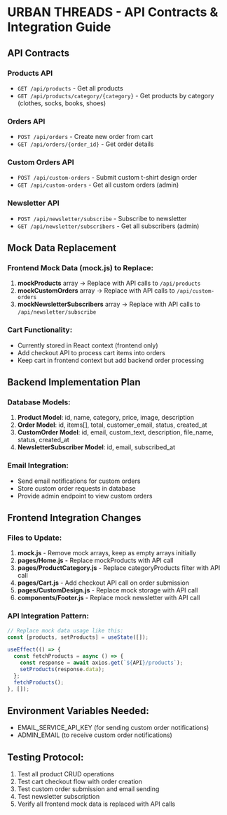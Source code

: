 # URBAN THREADS - API Contracts & Integration Guide

## API Contracts

### Products API
- `GET /api/products` - Get all products
- `GET /api/products/category/{category}` - Get products by category (clothes, socks, books, shoes)

### Orders API
- `POST /api/orders` - Create new order from cart
- `GET /api/orders/{order_id}` - Get order details

### Custom Orders API
- `POST /api/custom-orders` - Submit custom t-shirt design order
- `GET /api/custom-orders` - Get all custom orders (admin)

### Newsletter API
- `POST /api/newsletter/subscribe` - Subscribe to newsletter
- `GET /api/newsletter/subscribers` - Get all subscribers (admin)

## Mock Data Replacement

### Frontend Mock Data (mock.js) to Replace:
1. **mockProducts** array → Replace with API calls to `/api/products`
2. **mockCustomOrders** array → Replace with API calls to `/api/custom-orders`  
3. **mockNewsletterSubscribers** array → Replace with API calls to `/api/newsletter/subscribe`

### Cart Functionality:
- Currently stored in React context (frontend only)
- Add checkout API to process cart items into orders
- Keep cart in frontend context but add backend order processing

## Backend Implementation Plan

### Database Models:
1. **Product Model**: id, name, category, price, image, description
2. **Order Model**: id, items[], total, customer_email, status, created_at
3. **CustomOrder Model**: id, email, custom_text, description, file_name, status, created_at
4. **NewsletterSubscriber Model**: id, email, subscribed_at

### Email Integration:
- Send email notifications for custom orders
- Store custom order requests in database
- Provide admin endpoint to view custom orders

## Frontend Integration Changes

### Files to Update:
1. **mock.js** - Remove mock arrays, keep as empty arrays initially
2. **pages/Home.js** - Replace mockProducts with API call
3. **pages/ProductCategory.js** - Replace categoryProducts filter with API call
4. **pages/Cart.js** - Add checkout API call on order submission
5. **pages/CustomDesign.js** - Replace mock storage with API call
6. **components/Footer.js** - Replace mock newsletter with API call

### API Integration Pattern:
```javascript
// Replace mock data usage like this:
const [products, setProducts] = useState([]);

useEffect(() => {
  const fetchProducts = async () => {
    const response = await axios.get(`${API}/products`);
    setProducts(response.data);
  };
  fetchProducts();
}, []);
```

## Environment Variables Needed:
- EMAIL_SERVICE_API_KEY (for sending custom order notifications)
- ADMIN_EMAIL (to receive custom order notifications)

## Testing Protocol:
1. Test all product CRUD operations
2. Test cart checkout flow with order creation
3. Test custom order submission and email sending
4. Test newsletter subscription
5. Verify all frontend mock data is replaced with API calls